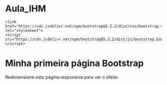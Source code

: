 # Aula_IHM

<!DOCTYPE html>
<html lang="en">
<head>
    <meta charset="UTF-8">
    <meta name="viewport" content="width=device-width, initial-scale=1.0">
    <title>Document</title>

    <link href="https://cdn.jsdelivr.net/npm/bootstrap@5.2.2/dist/css/bootstrap.min.css" rel="stylesheet">
    <script src="https://cdn.jsdelivr.net/npm/bootstrap@5.2.2/dist/js/bootstrap.bundle.min.js"></script>

</head>
<body>
    <div class="container-fluid p-5 bg-primary text-white text-center">
        <h1>Minha primeira página Bootstrap</h1>
        <p>Redimensione esta página responsiva para ver o efeito</p>
    </div>
    
</body>
</html>
